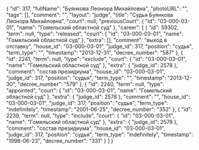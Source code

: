 {
    "id": 317,
    "fullName": "Буянкова Леонора Михайловна",
    "photoURL": "",
    "tags": [],
    "comment": "",
    "layout": "judge",
    "title": "Судья Буянкова Леонора Михайловна",
    "court": null,
    "previousCourt": {
        "id": "03-000-03-01",
        "name": "Гомельский областной суд"
    },
    "career": [
        {
            "id": 59302,
            "term": null,
            "type": "released",
            "court": {
                "id": "03-000-03-01",
                "name": "Гомельский областной суд"
            },
            "extra": [],
            "comment": "выход в отставку",
            "house_id": "03-000-03-01",
            "judge_id": 317,
            "position": "судья",
            "term_type": "",
            "timestamp": "2013-12-31",
            "decree_number": "587"
        },
        {
            "id": 2241,
            "term": null,
            "type": "exclude",
            "court": {
                "id": "03-000-03-01",
                "name": "Гомельский областной суд"
            },
            "extra": {
                "judge_id": 2578
            },
            "comment": "состав президиума",
            "house_id": "03-000-03-01",
            "judge_id": 317,
            "position": "судья",
            "term_type": "",
            "timestamp": "2013-12-30",
            "decree_number": "579"
        },
        {
            "id": 2240,
            "term": null,
            "type": "appointed",
            "court": {
                "id": "03-000-03-01",
                "name": "Гомельский областной суд"
            },
            "extra": {
                "judge_id": 2578
            },
            "comment": "",
            "house_id": "03-000-03-01",
            "judge_id": 317,
            "position": "судья",
            "term_type": "indefinitely",
            "timestamp": "2001-06-25",
            "decree_number": "352"
        },
        {
            "id": 2239,
            "term": null,
            "type": "include",
            "court": {
                "id": "03-000-03-01",
                "name": "Гомельский областной суд"
            },
            "extra": {
                "judge_id": 2578
            },
            "comment": "состав президиума",
            "house_id": "03-000-03-01",
            "judge_id": 317,
            "position": "судья",
            "term_type": "indefinitely",
            "timestamp": "1998-06-23",
            "decree_number": "331"
        }
    ]
}